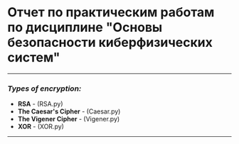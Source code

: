 # Отчет по практическим работам по дисциплине "Основы безопасности киберфизических систем"
***
### ___Types of encryption:___
* __RSA__                    - (RSA.py)
* __The Caesar's Cipher__    - (Caesar.py)
* __The Vigener Cipher__     - (Vigener.py)
* __XOR__                    - (XOR.py)
***
